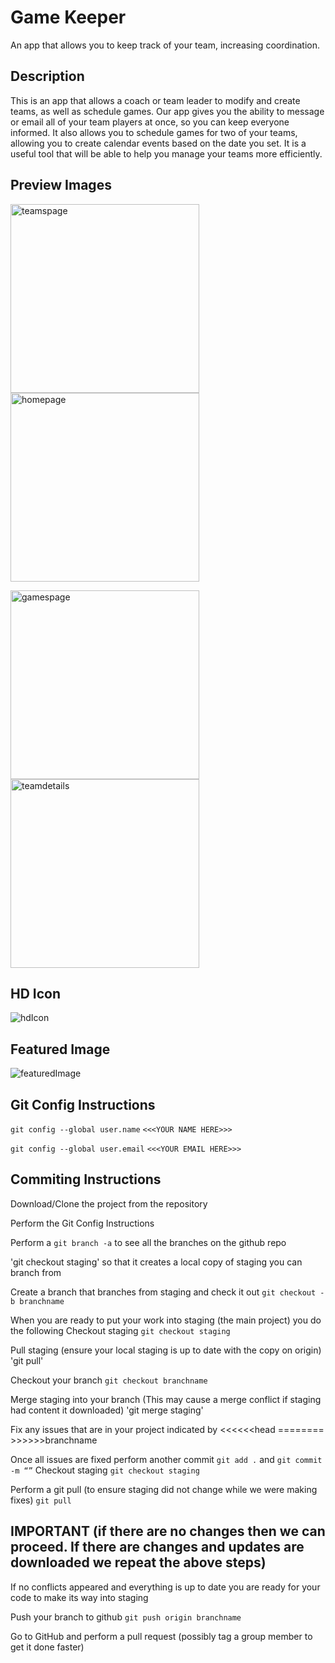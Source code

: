 # Game Keeper
An app that allows you to keep track of your team, increasing coordination.

## Description
This is an app that allows a coach or team leader to modify and create teams, as well as schedule games.
Our app gives you the ability to message or email all of your team players at once, so you can keep everyone informed.
It also allows you to schedule games for two of your teams, allowing you to create calendar events based on the date you set.
It is a useful tool that will be able to help you manage your teams more efficiently.

## Preview Images
<img width="302" alt="teamspage" src="https://user-images.githubusercontent.com/32267705/39007975-5962736e-43d5-11e8-97cd-24180cd9250b.png">   <img width="302" alt="homepage" src="https://user-images.githubusercontent.com/32267705/39008017-7b273f84-43d5-11e8-9a33-2e10dc8dc292.png">

<img width="302" alt="gamespage" src="https://user-images.githubusercontent.com/32267705/39008136-d5c7880e-43d5-11e8-9981-38a27ea1fd33.png">   <img width="302" alt="teamdetails" src="https://user-images.githubusercontent.com/32267705/39008211-07fbc74a-43d6-11e8-9fb2-3d25a7b76422.png">

## HD Icon
<img alt="hdIcon" src="https://user-images.githubusercontent.com/32267692/39060967-d5c08a84-4490-11e8-9f99-20a4027de068.png">

## Featured Image
<img alt="featuredImage" src="https://user-images.githubusercontent.com/32267692/39060833-6d467b12-4490-11e8-93a3-081bcf74d44f.png">

## Git Config Instructions
`git config --global user.name` `<<<YOUR NAME HERE>>>`

`git config --global user.email` `<<<YOUR EMAIL HERE>>>`

## Commiting Instructions

Download/Clone the project from the repository

Perform the Git Config Instructions

Perform a `git branch -a` to see all the branches on the github repo

'git checkout staging' so that it creates a local copy of staging you can branch from

Create a branch that branches from staging and check it out `git checkout -b branchname`

When you are ready to put your work into staging (the main project) you do the following
Checkout staging `git checkout staging`

Pull staging (ensure your local staging is up to date with the copy on origin) 'git pull'

Checkout your branch `git checkout branchname`

Merge staging into your branch (This may cause a merge conflict if staging had content it downloaded) 'git merge staging'

Fix any issues that are in your project indicated by <<<<<<head ======== >>>>>>branchname

Once all issues are fixed perform another commit `git add .` and `git commit -m “”`
Checkout staging `git checkout staging`

Perform a git pull (to ensure staging did not change while we were making fixes) `git pull`

##  IMPORTANT (if there are no changes then we can proceed. If there are changes and updates are downloaded we repeat the above steps)

If no conflicts appeared and everything is up to date you are ready for your code to make its way into staging

Push your branch to github  `git push origin branchname`

Go to GitHub and perform a pull request (possibly tag a group member to get it done faster)
